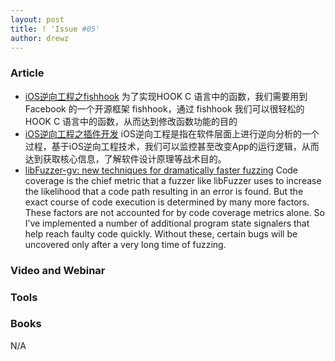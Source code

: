 ```yaml
---
layout: post
title: ! 'Issue #05'
author: drewz
---
```



### Article
- [iOS逆向工程之fishhook](http://www.imlifengfeng.com/blog/?p=692) 为了实现HOOK C 语言中的函数，我们需要用到 Facebook 的一个开源框架 fishhook，通过 fishhook 我们可以很轻松的 HOOK C 语言中的函数，从而达到修改函数功能的目的
- [iOS逆向工程之插件开发](http://www.imlifengfeng.com/blog/?p=677) iOS逆向工程是指在软件层面上进行逆向分析的一个过程，基于iOS逆向工程技术，我们可以监控甚至改变App的运行逻辑，从而达到获取核心信息，了解软件设计原理等战术目的。
- [libFuzzer-gv: new techniques for dramatically faster fuzzing](https://guidovranken.wordpress.com/2017/07/08/libfuzzer-gv-new-techniques-for-dramatically-faster-fuzzing/) Code coverage is the chief metric that a fuzzer like libFuzzer uses to increase the likelihood that a code path resulting in an error is found. But the exact course of code execution is determined by many more factors. These factors are not accounted for by code coverage metrics alone. So I’ve implemented a number of additional program state signalers that help reach faulty code quickly. Without these, certain bugs will be uncovered only after a very long time of fuzzing.

### Video and Webinar



### Tools


### Books
N/A
